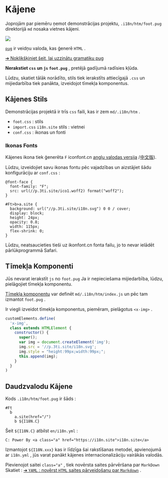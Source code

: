 # Kājene

Joprojām par piemēru ņemot demonstrācijas projektu, `.i18n/htm/foot.pug` direktorijā `md` nosaka vietnes kājeni.

![](https://p.3ti.site/1721286077.avif)

[`pug`](https://pugjs.org) ir veidņu valoda, kas ģenerē `HTML` .

[➔ Noklikšķiniet šeit, lai uzzinātu gramatiku pug](https://pugjs.org)

**Nerakstiet `css` un `js` `foot.pug`** , pretējā gadījumā radīsies kļūda.

Lūdzu, skatiet tālāk norādīto, stils tiek ierakstīts attiecīgajā `.css` un mijiedarbība tiek panākta, izveidojot tīmekļa komponentus.

## Kājenes Stils

Demonstrācijas projektā ir trīs `css` faili, kas ir zem `md/.i18n/htm` .

* `foot.css` : stils
* `import.css` `i18n.site` stils : vietnei
* `conf.css` : ikonas un fonti

### Ikonas Fonts

Kājenes ikona tiek ģenerēta `F` iconfont.cn [angļu valodas versija](https://www.iconfont.cn/?lang=en-us) /[中文版](https://www.iconfont.cn/?lang=zh)).

Lūdzu, izveidojiet savu ikonas fontu pēc vajadzības un aizstājiet šādu konfigurāciju ar `conf.css` :

```
@font-face {
  font-family: "F";
  src: url(//p.3ti.site/ico1.woff2) format("woff2");
}

#Ft>b>a.site {
  background: url("//p.3ti.site/i18n.svg") 0 0 / cover;
  display: block;
  height: 24px;
  opacity: 0.8;
  width: 115px;
  flex-shrink: 0;
}
```

Lūdzu, neatsaucieties tieši uz ikonfont.cn fonta failu, jo to nevar ielādēt pārlūkprogrammā Safari.

## Tīmekļa Komponenti

Jūs nevarat ierakstīt `js` no `foot.pug` Ja ir nepieciešama mijiedarbība, lūdzu, pielāgojiet tīmekļa komponentu.

[Tīmekļa komponentu](https://www.freecodecamp.org/news/build-your-first-web-component/) var definēt `md/.i18n/htm/index.js` un pēc tam izmantot `foot.pug` .

Ir viegli izveidot tīmekļa komponentus, piemēram, pielāgotus `<x-img>` .

```js
customElements.define(
  'x-img',
  class extends HTMLElement {
    constructor() {
      super();
      var img = document.createElement('img');
      img.src = '//p.3ti.site/i18n.svg';
      img.style = "height:99px;width:99px;";
      this.append(img);
    }
  }
)
```

## Daudzvalodu Kājene

Kods `.i18n/htm/foot.pug` ir šāds :

```
#Ft
  b
    a.site(href="/")
    b ${I18N.C}
```

Šeit `${I18N.C}` atbilst `en/i18n.yml` :

```
C: Power By <a class="a" href="https://i18n.site">i18n.site</a>
```

Izmantojot `${I18N.xxx}` kas ir līdzīga šai rakstīšanas metodei, apvienojumā ar `i18n.yml` , jūs varat panākt kājenes internacionalizāciju vairākās valodās.

Pievienojot saitei `class="a"` , tiek novērsta saites pārvēršana par `MarkDown` Skatiet :
 [➔ `YAML` : novērst `HTML` saites pārveidošanu par `Markdown`](/i18/qa#H2) .